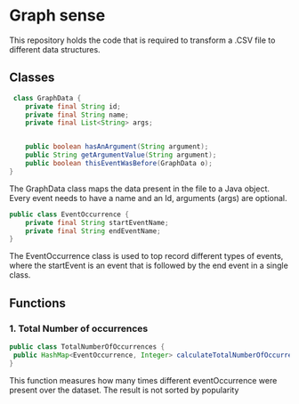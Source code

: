 # Graph sense

This repository holds the code that is required to transform a .CSV file to different data structures.


## Classes

```java
 class GraphData {
    private final String id;
    private final String name;
    private final List<String> args;


    public boolean hasAnArgument(String argument);
    public String getArgumentValue(String argument);
    public boolean thisEventWasBefore(GraphData o);
}
```
The GraphData class maps the data present in the file to a Java object. Every event needs to have a name and an Id,
arguments (args) are optional. 


```java
public class EventOccurrence {
    private final String startEventName;
    private final String endEventName;
}
```
The EventOccurrence class is used to top record different types of events, where the startEvent is an event that is
followed by the end event in a single class.  

## Functions

### 1. Total Number of occurrences

```java
public class TotalNumberOfOccurrences {
 public HashMap<EventOccurrence, Integer> calculateTotalNumberOfOccurrences(List<GraphData> dataFromFile)
}
```
This function measures how many times different eventOccurrence were present over the dataset.
The result is not sorted by popularity 